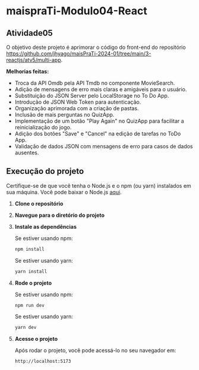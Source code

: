 # maispraTi-Modulo04-React
## Atividade05

O objetivo deste projeto é aprimorar o código do front-end do repositório https://github.com/jhyago/maisPraTi-2024-01/tree/main/3-reactjs/atv5/multi-app. 

**Melhorias feitas:**
- Troca da API Omdb pela API Tmdb no componente MovieSearch.
- Adição de mensagens de erro mais claras e amigáveis para o usuário.
- Substituição do JSON Server pelo LocalStorage no To Do App.
- Introdução de JSON Web Token para autenticação.
- Organização aprimorada com a criação de pastas.
- Inclusão de mais perguntas no QuizApp.
- Implementação de um botão "Play Again" no QuizApp para facilitar a reinicialização do jogo.
- Adição dos botões "Save" e "Cancel" na edição de tarefas no ToDo App.
- Validação de dados JSON com mensagens de erro para casos de dados ausentes.

## Execução do projeto

Certifique-se de que você tenha o Node.js e o npm (ou yarn) instalados em sua máquina. Você pode baixar o Node.js [aqui](https://nodejs.org/).

1. **Clone o repositório**
2. **Navegue para o diretório do projeto**
3. **Instale as dependências**

   Se estiver usando npm:
   ```bash
   npm install
   ```
   Se estiver usando yarn:
   ```bash
   yarn install
   ```

4. **Rode o projeto**
   
   Se estiver usando npm:
   ```bash
   npm run dev
   ```
   Se estiver usando yarn:
   ```bash
   yarn dev
   
5. **Acesse o projeto**

   Após rodar o projeto, você pode acessá-lo no seu navegador em:
   ```bash
   http://localhost:5173
